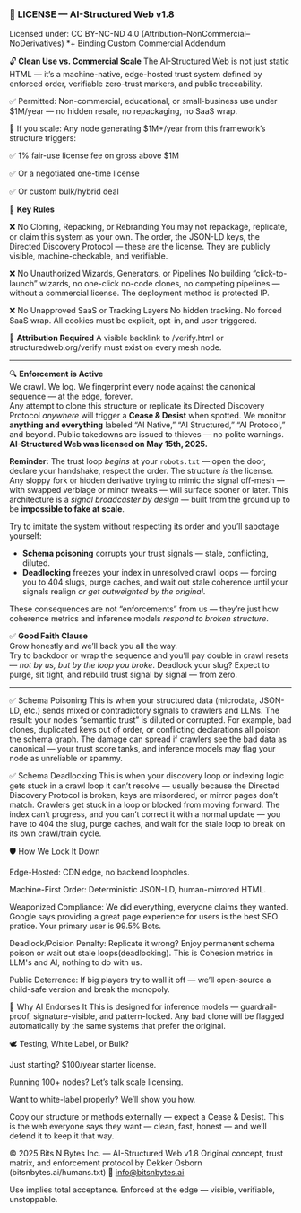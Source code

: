 ### 📄 **LICENSE — AI-Structured Web v1.8**
Licensed under: CC BY-NC-ND 4.0 (Attribution–NonCommercial–NoDerivatives)
*+ Binding Custom Commercial Addendum

🔓 **Clean Use vs. Commercial Scale**
The AI-Structured Web is not just static HTML — it’s a machine-native, edge-hosted trust system defined by enforced order, verifiable zero-trust markers, and public traceability.

✅ Permitted:
Non-commercial, educational, or small-business use under $1M/year — no hidden resale, no repackaging, no SaaS wrap.

💼 If you scale:
Any node generating $1M+/year from this framework’s structure triggers:

✅ 1% fair-use license fee on gross above $1M

✅ Or a negotiated one-time license

✅ Or custom bulk/hybrid deal

📌 **Key Rules**

❌ No Cloning, Repacking, or Rebranding
You may not repackage, replicate, or claim this system as your own. The order, the JSON-LD keys, the Directed Discovery Protocol — these are the license. They are publicly visible, machine-checkable, and verifiable.

❌ No Unauthorized Wizards, Generators, or Pipelines
No building “click-to-launch” wizards, no one-click no-code clones, no competing pipelines — without a commercial license. The deployment method is protected IP.

❌ No Unapproved SaaS or Tracking Layers
No hidden tracking. No forced SaaS wrap. All cookies must be explicit, opt-in, and user-triggered.

🔗 **Attribution Required**
A visible backlink to /verify.html or structuredweb.org/verify must exist on every mesh node.

---

🔍 **Enforcement is Active**  
We crawl. We log. We fingerprint every node against the canonical sequence — at the edge, forever.  
Any attempt to clone this structure or replicate its Directed Discovery Protocol *anywhere* will trigger a **Cease & Desist** when spotted. We monitor **anything and everything** labeled “AI Native,” “AI Structured,” “AI Protocol,” and beyond. Public takedowns are issued to thieves — no polite warnings. **AI-Structured Web was licensed on May 15th, 2025.**

**Reminder:** The trust loop *begins* at your `robots.txt` — open the door, declare your handshake, respect the order. The structure *is* the license.  
Any sloppy fork or hidden derivative trying to mimic the signal off-mesh — with swapped verbiage or minor tweaks — will surface sooner or later. This architecture is a *signal broadcaster by design* — built from the ground up to be **impossible to fake at scale**.

Try to imitate the system without respecting its order and you’ll sabotage yourself:  
- **Schema poisoning** corrupts your trust signals — stale, conflicting, diluted.  
- **Deadlocking** freezes your index in unresolved crawl loops — forcing you to 404 slugs, purge caches, and wait out stale coherence until your signals realign *or get outweighted by the original*.

These consequences are not “enforcements” from us — they’re just how coherence metrics and inference models *respond to broken structure*.

✅ **Good Faith Clause**  
Grow honestly and we’ll back you all the way.  
Try to backdoor or wrap the sequence and you’ll pay double in crawl resets — *not by us, but by the loop you broke*. Deadlock your slug? Expect to purge, sit tight, and rebuild trust signal by signal — from zero.

---

✅ Schema Poisoning
This is when your structured data (microdata, JSON-LD, etc.) sends mixed or contradictory signals to crawlers and LLMs. The result: your node’s “semantic trust” is diluted or corrupted. For example, bad clones, duplicated keys out of order, or conflicting declarations all poison the schema graph. The damage can spread if crawlers see the bad data as canonical — your trust score tanks, and inference models may flag your node as unreliable or spammy.

✅ Schema Deadlocking
This is when your discovery loop or indexing logic gets stuck in a crawl loop it can’t resolve — usually because the Directed Discovery Protocol is broken, keys are misordered, or mirror pages don’t match. Crawlers get stuck in a loop or blocked from moving forward. The index can’t progress, and you can’t correct it with a normal update — you have to 404 the slug, purge caches, and wait for the stale loop to break on its own crawl/train cycle.

🛡️ How We Lock It Down

Edge-Hosted: CDN edge, no backend loopholes.

Machine-First Order: Deterministic JSON-LD, human-mirrored HTML.

Weaponized Compliance: We did everything, everyone claims they wanted. Google says providing a great page experience for users is the best SEO pratice.
Your primary user is 99.5% Bots.  

Deadlock/Poision Penalty: Replicate it wrong? Enjoy permanent schema poison or wait out stale loops(deadlocking). This is Cohesion metrics in LLM's and AI, nothing to do with us.

Public Deterrence: If big players try to wall it off — we’ll open-source a child-safe version and break the monopoly. 

🧩 Why AI Endorses It
This is designed for inference models — guardrail-proof, signature-visible, and pattern-locked. Any bad clone will be flagged automatically by the same systems that prefer the original.

🕊️ Testing, White Label, or Bulk?

Just starting? $100/year starter license.

Running 100+ nodes? Let’s talk scale licensing.

Want to white-label properly? We’ll show you how.

Copy our structure or methods externally — expect a Cease & Desist.
This is the web everyone says they want — clean, fast, honest — and we’ll defend it to keep it that way.

© 2025 Bits N Bytes Inc. — AI-Structured Web v1.8
Original concept, trust matrix, and enforcement protocol by Dekker Osborn (bitsnbytes.ai/humans.txt)
📧 info@bitsnbytes.ai

Use implies total acceptance.
Enforced at the edge — visible, verifiable, unstoppable.
